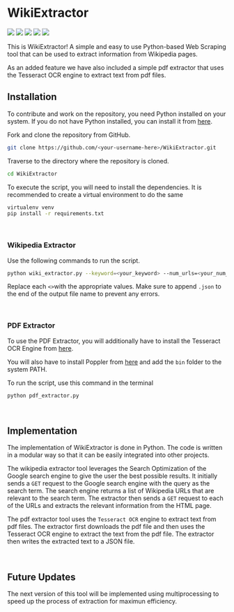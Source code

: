 # WikiExtractor

<img src="https://img.shields.io/github/license/MistaAsh/WikiExtractor"> <img src="https://img.shields.io/github/languages/top/MistaAsh/WikiExtractor"> <img src="https://img.shields.io/github/issues/MistaAsh/WikiExtractor"> <img src="https://img.shields.io/github/issues-pr/MistaAsh/WikiExtractor"> <img src="https://img.shields.io/github/last-commit/MistaAsh/WikiExtractor">


This is WikiExtractor! A simple and easy to use Python-based Web Scraping tool that can be used to extract information from Wikipedia pages.

As an added feature we have also included a simple pdf extractor that uses the Tesseract OCR engine to extract text from pdf files.

## Installation
To contribute and work on the repository, you need Python installed on your system. If you do not have Python installed, you can install it from [here](https://www.python.org/downloads/).

Fork and clone the repository from GitHub.
```bash
git clone https://github.com/<your-username-here>/WikiExtractor.git
```

Traverse to the directory where the repository is cloned.
```bash
cd WikiExtractor
```

To execute the script, you will need to install the dependencies. It is recommended to create a virtual environment to do the same
```bash
virtualenv venv
pip install -r requirements.txt
```
<br>

### Wikipedia Extractor
Use the following commands to run the script.
```bash
python wiki_extractor.py --keyword=<your_keyword> --num_urls=<your_num_urls> --output=<your_output_JSON_file>
```
Replace each `<>`with the appropriate values. Make sure to append `.json` to the end of the output file name to prevent any errors.

<br>

### PDF Extractor
To use the PDF Extractor, you will additionally have to install the Tesseract OCR Engine from [here](https://tesseract-ocr.github.io/tessdoc/Home.html#5xx).

You will also have to install Poppler from [here](https://poppler.freedesktop.org/) and add the `bin` folder to the system PATH.

To run the script, use this command in the terminal
```bash
python pdf_extractor.py
```
<br>

## Implementation

The implementation of WikiExtractor is done in Python. The code is written in a modular way so that it can be easily integrated into other projects.

The wikipedia extractor tool leverages the Search Optimization of the Google search engine to give the user the best possible results. It initially sends a `GET` request to the Google search engine with the query as the search term. The search engine returns a list of Wikipedia URLs that are relevant to the search term. The extractor then sends a `GET` request to each of the URLs and extracts the relevant information from the HTML page.

The pdf extractor tool uses the `Tesseract OCR` engine to extract text from pdf files. The extractor first downloads the pdf file and then uses the Tesseract OCR engine to extract the text from the pdf file. The extractor then writes the extracted text to a JSON file. 

<br>

## Future Updates
The next version of this tool will be implemented using multiprocessing to speed up the process of extraction for maximun efficiency.
